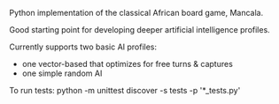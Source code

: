 Python implementation of the classical African board game, Mancala.

Good starting point for developing deeper artificial intelligence profiles.

Currently supports two basic AI profiles:
- one vector-based that optimizes for free turns & captures
- one simple random AI

To run tests:
python -m unittest discover -s tests -p '*_tests.py'

